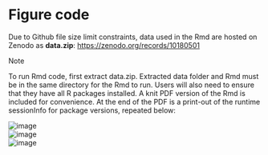 # Figure code

Due to Github file size limit constraints, data used in the Rmd are hosted on Zenodo as **data.zip**: https://zenodo.org/records/10180501

> [!Note]
To run Rmd code, first extract data.zip. Extracted data folder and Rmd must be in the same directory for the Rmd to run. 
Users will also need to ensure that they have all R packages installed. A knit PDF version of the Rmd is included for convenience. 
At the end of the PDF is a print-out of the runtime sessionInfo for package versions, repeated below:

![image](https://github.com/isturgill/Sturgill_2023_BAP1_Paper/assets/51013120/02266283-af38-4a06-bec2-fac2f439ef0e) \
![image](https://github.com/isturgill/Sturgill_2023_BAP1_Paper/assets/51013120/a2be6e78-69b1-4a6f-89c7-0a58f2731276) \
![image](https://github.com/isturgill/Sturgill_2023_BAP1_Paper/assets/51013120/c32f7cc5-830a-46c2-ab57-9036e0eb9855)
